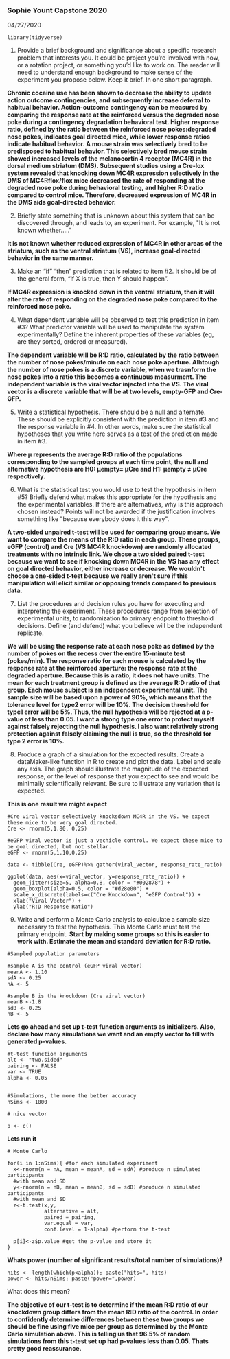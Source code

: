
### Sophie Yount Capstone 2020
04/27/2020
```{r}
library(tidyverse)
```
1) Provide a brief background and significance about a specific research problem that interests you. It could be project you’re involved with now, or a rotation project, or something you’d like to work on. The reader will need to understand enough background to make sense of the experiment you propose below. Keep it brief. In one short paragraph.

**Chronic cocaine use has been shown to decrease the ability to update action outcome contingencies, and subsequently increase deferral to habitual behavior. Action-outcome contingency can be measured by comparing the response rate at the reinforced versus the degraded nose poke during a contingency degradation behavioral test. Higher response ratio, defined by the ratio between the reinforced nose pokes:degraded nose pokes, indicates goal directed mice, while lower response ratios indicate habitual behavior. A mouse strain was selectively bred to be predisposed to habitual behavior. This selectively bred mouse strain showed increased levels of the melanocortin 4 receptor (MC4R) in the dorsal medium striatum (DMS). Subsequent studies using a Cre-lox system revealed that knocking down MC4R expression selectively in the DMS of MC4Rflox/flox mice decreased the rate of responding at the degraded nose poke during behavioral testing, and higher R:D ratio compared to control mice. Therefore, decreased expression of MC4R in the DMS aids goal-directed behavior.**

2) Briefly state something that is unknown about this system that can be discovered through, and leads to, an experiment.  For example, "It is not known whether....."

**It is not known whether reduced expression of MC4R in other areas of the striatum, such as the ventral striatum (VS), increase goal-directed behavior in the same manner.**

3) Make an “if” “then” prediction that is related to item #2. It should be of the general form, “if X is true, then Y should happen”.

**If MC4R expression is knocked down in the ventral striatum, then it will alter the rate of responding on the degraded nose poke compared to the reinforced nose poke.**

4) What dependent variable will be observed to test this prediction in item #3? What predictor variable will be used to manipulate the system experimentally? Define the inherent properties of these variables (eg, are they sorted, ordered or measured).

**The dependent variable will be R:D ratio, calculated by the ratio between the number of nose pokes/minute on each nose poke aperture. Alhtough the number of nose pokes is a discrete variable, when we trasnform the nose pokes into a ratio this becomes a continuous measurment. The independent variable is the viral vector injected into the VS. The viral vector is a discrete variable that will be at two levels, empty-GFP and Cre-GFP.**

5) Write a statistical hypothesis.  There should be a null and alternate. These should be explicitly consistent with the prediction in item #3 and the response variable in #4. In other words, make sure the statistical hypotheses that you write here serves as a test of the prediction made in item #3.

**Where µ represents the average R:D ratio of the populations corresponding to the sampled groups at each time point, the null and alternative hypothesis are H0: μempty= μCre and H1: μempty ≠ μCre respectively.** 

6) What is the statistical test you would use to test the hypothesis in item #5? Briefly defend what makes this appropriate for the hypothesis and the experimental variables. If there are alternatives, why is this approach chosen instead? Points will not be awarded if the justification involves something like "because everybody does it this way".

**A two-sided unpaired t-test will be used for comparing group means. We want to compare the means of the R:D ratio in each group. These groups, eGFP (control) and Cre (VS MC4R knockdown) are randomly allocated treatments with no intrinsic link. We chose a two sided paired t-test because we want to see if knocking down MC4R in the VS has any effect on goal directed behavior, either increase or decrease. We wouldn't choose a one-sided t-test because we really aren't sure if this manipulation will elicit similar or opposing trends compared to previous data.**

7) List the procedures and decision rules you have for executing and interpreting the experiment. These procedures range from selection of experimental units, to randomization to primary endpoint to threshold decisions. Define (and defend) what you believe will be the independent replicate.

**We will be using the response rate at each nose poke as defined by the number of pokes on the recess over the entire 15-minute test (pokes/min). The response ratio for each mouse is calculated by the response rate at the reinforced aperture: the response rate at the degraded aperture. Because this is a ratio, it does not have units. The mean for each treatment group is defined as the average R:D ratio of that group. Each mouse subject is an independent experimental unit. The sample size will be based upon a power of 90%, which means that the tolerance level for type2 error will be 10%. The decision threshold for type1 error will be 5%. Thus, the null hypothesis will be rejected at a p-value of less than 0.05. I want a strong type one error to protect myself against falsely rejecting the null hypothesis.  I also want relatively strong protection against falsely claiming the null is true, so the threshold for type 2 error is 10%.**

8) Produce a graph of a simulation for the expected results. Create a dataMaker-like function in R to create and plot the data. Label and scale any axis. The graph should illustrate the magnitude of the expected response, or the level of response that you expect to see and would be minimally scientifically relevant. Be sure to illustrate any variation that is expected.

**This is one result we might expect**

```{r}
#Cre viral vector selectively knocksdown MC4R in the VS. We expect these mice to be very goal directed.
Cre <- rnorm(5,1.80, 0.25)  

#eGFP viral vector is just a vechicle control. We expect these mice to be goal directed, but not stellar. 
eGFP <- rnorm(5,1.10,0.25)

data <- tibble(Cre, eGFP)%>% gather(viral_vector, response_rate_ratio)

ggplot(data, aes(x=viral_vector, y=response_rate_ratio)) +
  geom_jitter(size=5, alpha=0.8, color = "#002878") + 
  geom_boxplot(alpha=0.5, color = "#d28e00") +
  scale_x_discrete(labels=c("Cre Knockdown", "eGFP Control")) +
  xlab("Viral Vector") +
  ylab("R:D Response Ratio")
```
9) Write and perform a Monte Carlo analysis to calculate a sample size necessary to test the hypothesis. This Monte Carlo must test the primary endpoint.
**Start by making some groups so this is easier to work with. Estimate the mean and standard deviation for R:D ratio.**
```{r}
#Sampled population parameters 

#sample A is the control (eGFP viral vector)
meanA <- 1.10
sdA <- 0.25
nA <- 5

#sample B is the knockdown (Cre viral vector)
meanB <-1.8
sdB <- 0.25
nB <- 5

```
**Lets go ahead and set up t-test function arguments as initializers. Also, declare how many simulations we want and an empty vector to fill with generated p-values.**
```{r}
#t-test function arguments 
alt <- "two.sided"
pairing <- FALSE
var <- TRUE 
alpha <- 0.05


#Simulations, the more the better accuracy 
nSims <- 1000 

# nice vector

p <- c()

```

**Lets run it**
```{r}
# Monte Carlo 

for(i in 1:nSims){ #for each simulated experiment
  x<-rnorm(n = nA, mean = meanA, sd = sdA) #produce n simulated participants
  #with mean and SD
  y<-rnorm(n = nB, mean = meanB, sd = sdB) #produce n simulated participants
  #with mean and SD
  z<-t.test(x,y, 
            alternative = alt, 
            paired = pairing, 
            var.equal = var, 
            conf.level = 1-alpha) #perform the t-test
  
  p[i]<-z$p.value #get the p-value and store it
}

```



**Whats power (number of significant results/total number of simulations)?**

```{r}
hits <- length(which(p<alpha)); paste("hits=", hits)
power <- hits/nSims; paste("power=",power)
```



What does this mean? 

**The objective of our t-test is to determine if the mean R:D ratio of our knockdown group differs from the mean R:D ratio of the control. In order to confidently determine differences between these two groups we should be fine using five mice per group as determined by the Monte Carlo simulation above. This is telling us that 96.5% of random simulations from this t-test set up had p-values less than 0.05. Thats pretty good reassurance.** 
